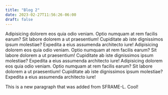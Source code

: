 ```yaml
---
title: "Blog 2"
date: 2023-02-27T11:56:26-06:00
draft: false
---
```

Adipisicing dolorem eos quia odio veniam. Optio numquam at rem facilis earum? Sit labore dolorem a ut praesentium! Cupiditate ab iste dignissimos ipsum molestiae? Expedita a eius assumenda architecto iure!
Adipisicing dolorem eos quia odio veniam. Optio numquam at rem facilis earum? Sit labore dolorem a ut praesentium! Cupiditate ab iste dignissimos ipsum molestiae? Expedita a eius assumenda architecto iure!
Adipisicing dolorem eos quia odio veniam. Optio numquam at rem facilis earum? Sit labore dolorem a ut praesentium! Cupiditate ab iste dignissimos ipsum molestiae? Expedita a eius assumenda architecto iure!


This is a new paragraph that was added from SFRAME-L. Cool! 

